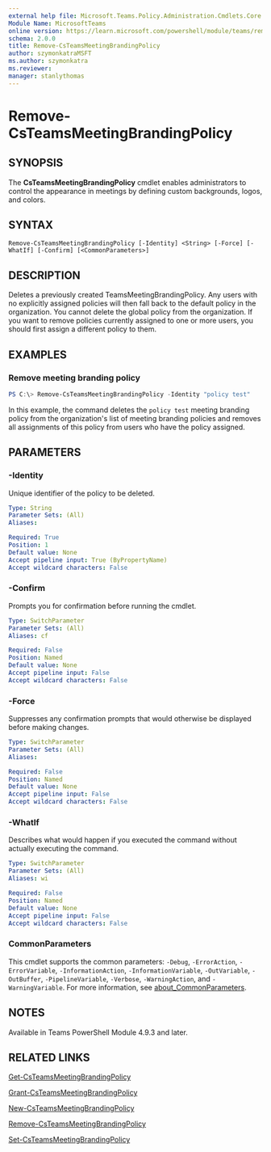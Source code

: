 ```yaml
---
external help file: Microsoft.Teams.Policy.Administration.Cmdlets.Core.dll-Help.xml
Module Name: MicrosoftTeams
online version: https://learn.microsoft.com/powershell/module/teams/remove-csteamsmeetingbrandingpolicy
schema: 2.0.0
title: Remove-CsTeamsMeetingBrandingPolicy
author: szymonkatraMSFT
ms.author: szymonkatra
ms.reviewer:
manager: stanlythomas
---
```


# Remove-CsTeamsMeetingBrandingPolicy

## SYNOPSIS
The **CsTeamsMeetingBrandingPolicy** cmdlet enables administrators to control the appearance in meetings by defining custom backgrounds, logos, and colors.

## SYNTAX

```
Remove-CsTeamsMeetingBrandingPolicy [-Identity] <String> [-Force] [-WhatIf] [-Confirm] [<CommonParameters>]
```

## DESCRIPTION
Deletes a previously created TeamsMeetingBrandingPolicy. Any users with no explicitly assigned policies will then fall back to the default policy in the organization. You cannot delete the global policy from the organization. If you want to remove policies currently assigned to one or more users, you should first assign a different policy to them.

## EXAMPLES

### Remove meeting branding policy
```powershell
PS C:\> Remove-CsTeamsMeetingBrandingPolicy -Identity "policy test"
```

In this example, the command deletes the `policy test` meeting branding policy from the organization's list of meeting branding policies and removes all assignments of this policy from users who have the policy assigned.

## PARAMETERS

### -Identity
Unique identifier of the policy to be deleted.
```yaml
Type: String
Parameter Sets: (All)
Aliases:

Required: True
Position: 1
Default value: None
Accept pipeline input: True (ByPropertyName)
Accept wildcard characters: False
```

### -Confirm
Prompts you for confirmation before running the cmdlet.

```yaml
Type: SwitchParameter
Parameter Sets: (All)
Aliases: cf

Required: False
Position: Named
Default value: None
Accept pipeline input: False
Accept wildcard characters: False
```

### -Force
Suppresses any confirmation prompts that would otherwise be displayed before making changes.

```yaml
Type: SwitchParameter
Parameter Sets: (All)
Aliases: 

Required: False
Position: Named
Default value: None
Accept pipeline input: False
Accept wildcard characters: False
```

### -WhatIf
Describes what would happen if you executed the command without actually executing the command.

```yaml
Type: SwitchParameter
Parameter Sets: (All)
Aliases: wi

Required: False
Position: Named
Default value: None
Accept pipeline input: False
Accept wildcard characters: False
```

### CommonParameters
This cmdlet supports the common parameters: `-Debug`, `-ErrorAction`, `-ErrorVariable`, `-InformationAction`, `-InformationVariable`, `-OutVariable`, `-OutBuffer`, `-PipelineVariable`, `-Verbose`, `-WarningAction`, and `-WarningVariable`. For more information, see [about_CommonParameters](https://go.microsoft.com/fwlink/?LinkID=113216).


## NOTES

Available in Teams PowerShell Module 4.9.3 and later.

## RELATED LINKS

[Get-CsTeamsMeetingBrandingPolicy](Get-CsTeamsMeetingBrandingPolicy.md)

[Grant-CsTeamsMeetingBrandingPolicy](Grant-CsTeamsMeetingBrandingPolicy.md)

[New-CsTeamsMeetingBrandingPolicy](New-CsTeamsMeetingBrandingPolicy.md)

[Remove-CsTeamsMeetingBrandingPolicy](Remove-CsTeamsMeetingBrandingPolicy.md)

[Set-CsTeamsMeetingBrandingPolicy](Set-CsTeamsMeetingBrandingPolicy.md)
